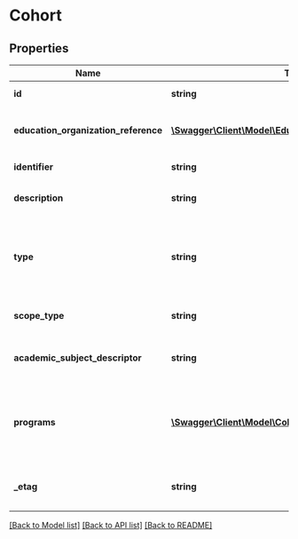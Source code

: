 # Cohort

## Properties
Name | Type | Description | Notes
------------ | ------------- | ------------- | -------------
**id** | **string** | The unique identifier of the resource. | [optional] 
**education_organization_reference** | [**\Swagger\Client\Model\EducationOrganizationReference**](EducationOrganizationReference.md) | A reference to the related EducationOrganization resource. | [optional] 
**identifier** | **string** | The name or ID for the cohort. | [optional] 
**description** | **string** | The description of he cohort and its purpose. | [optional] 
**type** | **string** | The type of the cohort (academic intervention, attendance intervention, discipline intervention, breakout session, etc.). | [optional] 
**scope_type** | **string** | The scope of cohort (e.g., campus, district, classroom). | [optional] 
**academic_subject_descriptor** | **string** | The subject for an academic intervention (e.g., science, mathematics). | [optional] 
**programs** | [**\Swagger\Client\Model\CohortProgram[]**](CohortProgram.md) | An unordered collection of cohortPrograms.  The optional program associated with this cohort (e.g., Special Education). | [optional] 
**_etag** | **string** | A unique system-generated value that identifies the version of the resource. | [optional] 

[[Back to Model list]](../README.md#documentation-for-models) [[Back to API list]](../README.md#documentation-for-api-endpoints) [[Back to README]](../README.md)


